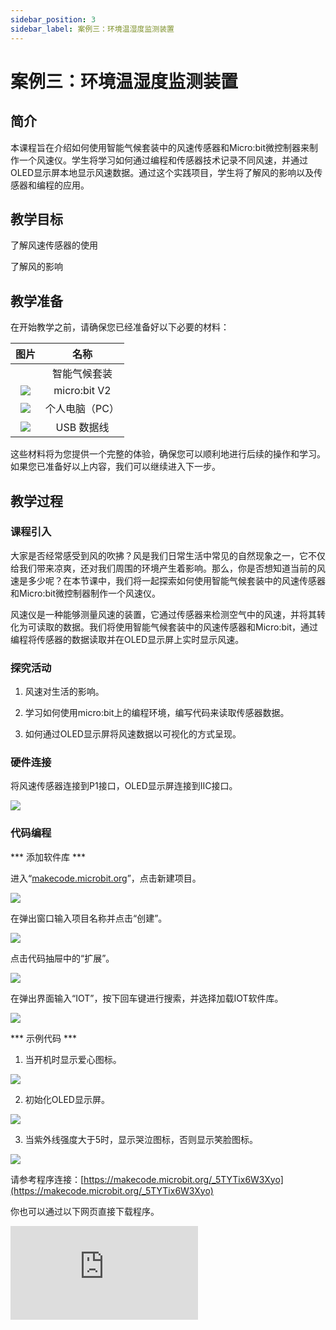 ```yaml
---
sidebar_position: 3
sidebar_label: 案例三：环境温湿度监测装置
---
```


# 案例三：环境温湿度监测装置

## 简介

本课程旨在介绍如何使用智能气候套装中的风速传感器和Micro:bit微控制器来制作一个风速仪。学生将学习如何通过编程和传感器技术记录不同风速，并通过OLED显示屏本地显示风速数据。通过这个实践项目，学生将了解风的影响以及传感器和编程的应用。

## 教学目标

了解风速传感器的使用

了解风的影响

## 教学准备

在开始教学之前，请确保您已经准备好以下必要的材料：

| 图片 | 名称 |
| :-: | :-: |
|  | 智能气候套装 |
| ![](./images/microbit-smart-climate-kit-case-01-03.png) | micro:bit V2 |
| ![](./images/microbit-smart-climate-kit-case-01-04.png) | 个人电脑（PC） |
| ![](./images/microbit-smart-climate-kit-case-01-05.png) | USB 数据线 |

这些材料将为您提供一个完整的体验，确保您可以顺利地进行后续的操作和学习。如果您已准备好以上内容，我们可以继续进入下一步。

## 教学过程

### 课程引入

大家是否经常感受到风的吹拂？风是我们日常生活中常见的自然现象之一，它不仅给我们带来凉爽，还对我们周围的环境产生着影响。那么，你是否想知道当前的风速是多少呢？在本节课中，我们将一起探索如何使用智能气候套装中的风速传感器和Micro:bit微控制器制作一个风速仪。

风速仪是一种能够测量风速的装置，它通过传感器来检测空气中的风速，并将其转化为可读取的数据。我们将使用智能气候套装中的风速传感器和Micro:bit，通过编程将传感器的数据读取并在OLED显示屏上实时显示风速。

### 探究活动

1. 风速对生活的影响。

2. 学习如何使用micro:bit上的编程环境，编写代码来读取传感器数据。

3. 如何通过OLED显示屏将风速数据以可视化的方式呈现。

### 硬件连接

将风速传感器连接到P1接口，OLED显示屏连接到IIC接口。

![](./images/microbit-smart-climate-kit-case-02-06.png)

### 代码编程

*** 添加软件库 ***

进入“[makecode.microbit.org](https://makecode.microbit.org/)”，点击新建项目。

![](./images/smart-weather-station-kit-add-extension-01.png)

在弹出窗口输入项目名称并点击“创建”。

![](./images/smart-weather-station-kit-add-extension-02.png)

点击代码抽屉中的“扩展”。

![](./images/smart-weather-station-kit-add-extension-03.png)

在弹出界面输入“IOT”，按下回车键进行搜索，并选择加载IOT软件库。

![](./images/smart-weather-station-kit-add-extension-04.png)

*** 示例代码 ***

1. 当开机时显示爱心图标。

![](./images/microbit-smart-climate-kit-case-02-07.png)

2. 初始化OLED显示屏。

![](./images/microbit-smart-climate-kit-case-02-08.png)

3. 当紫外线强度大于5时，显示哭泣图标，否则显示笑脸图标。

![](./images/microbit-smart-climate-kit-case-02-09.png)

请参考程序连接：[https://makecode.microbit.org/_5TYTix6W3Xyo](https://makecode.microbit.org/_5TYTix6W3Xyo)

你也可以通过以下网页直接下载程序。

<div
    style={{
        position: 'relative',
        paddingBottom: '60%',
        overflow: 'hidden',
    }}
>
    <iframe
        src="https://makecode.microbit.org/_5TYTix6W3Xyo"
        frameborder="0"
        sandbox="allow-popups allow-forms allow-scripts allow-same-origin"
        style={{
            position: 'absolute',
            width: '100%',
            height: '100%',
        }}
    />
</div>

*** 下载程序 ***

使用USB线连接PC和micro:bit V2。

![](./images/connect-microbit.gif)

连接成功后，电脑上会识别出一个名为`MICROBIT`的盘符。

![](./images/microbit-drive.png)

点击左下角的![](./images/download-01.png)，选择`Connect Device`。

![](./images/download-02.png)

点击![](./images/download-03.png)。

![](./images/download-04.png)

点击![](./images/download-05.png)。

![](./images/download-06.png)


在弹出窗口选择`BBC micro:bit CMSIS-DAP`，然后选择连接，至此，我们的micro:bit就已经连接成功。

![](./images/download-07.png)

点击下载程序。

![](./images/download-08.png)

### 团队合作与展示

学生分成小组，共同完成案例的制作和程序编写。

鼓励学生之间相互合作、交流和分享经验。

每个小组有机会向其他小组展示他们制作的案例，并演示。

*** 预期效果：连接电源后，micro:bit的LED矩阵先显示爱心，然后根据当前风速在OLED显示屏上显示当前风速。 ***

（GIF动图）

### 总结与反思

回顾课程内容，提醒学生掌握了哪些知识和技能。

引导学生讨论他们在制作过程中遇到的问题和困难，以及如何解决这些问题。

引导学生思考不同风速的情况下，风对人们生活的影响。

## 扩展知识

### 风速对生活的影响

风速是指风的运动速度，它对我们的生活和周围环境有着广泛的影响。以下是一些风速对生活的影响的例子：

温度感受：当风速较高时，风会带走我们周围的热空气，使得我们感觉更凉爽。这就是为什么在炎热的夏天，微风能够给人们带来舒适感。

自然通风：适当的风速可以促进空气流通，有助于室内通风。在没有空调或风扇的情况下，微风可以帮助人们感到清爽，并减轻闷热的感觉。

风能利用：高风速是风能发电的重要条件。通过风力发电机，可以将风转化为电力，为我们的能源需求提供可再生的清洁能源。

交通运输：风速对航空和航海等交通运输方式有着重要的影响。强风和风暴可能会导致航班延误或取消，船只也需要根据风速调整航行方向和速度。

植物传播：风可以帮助植物传播花粉和种子。某些植物依赖风力将花粉传播到其他花朵上，从而实现繁殖。风也可以将植物的种子吹散到远离母体的地方，帮助植物扩散种群。

天气变化：风速是天气系统中的一个重要因素，它可以影响气温、降水和云层形成等。例如，强风可以改变云层的形态和移动速度，也会对降水分布产生影响。

这些只是风速对生活的一些常见影响，实际上，风速还与气象、环境、建筑设计等领域密切相关。通过了解风速的影响，我们可以更好地适应和利用自然环境，为我们的生活和工作创造更好的条件。


### 风速对应的等级

风速通常以不同等级来描述，这些等级基于国际上广泛采用的风力等级表。以下是风速对应的常见等级：

无风（Calm）：风速小于1节（小于1.15公里/小时）。

特征：树叶静止，烟直上。
微风（Light breeze）：风速为1-3节（1.15-3.45公里/小时）。

特征：树叶轻微摆动，可以感觉到微风吹过。
微弱风（Gentle breeze）：风速为4-6节（4.6-7.75公里/小时）。

特征：树叶和小树枝摆动，可以感受到明显的风吹动。
和风（Moderate breeze）：风速为7-10节（8.05-11.5公里/小时）。

特征：树枝和较大的叶子摆动，感觉到明显的风力。
温和风（Fresh breeze）：风速为11-16节（12.65-18.5公里/小时）。

特征：整棵树摇动，风吹动时有些困难。
强风（Strong breeze）：风速为17-21节（19.55-24.4公里/小时）。

特征：树木摇动，步行时有些困难。
疾风（High wind）：风速为22-27节（25.3-31.15公里/小时）。

特征：行走困难，风吹动时有明显的阻力。
大风（Gale）：风速为28-33节（32.2-38.25公里/小时）。

特征：树木摇晃，行走困难。
狂风（Strong gale）：风速为34-40节（39.15-46.3公里/小时）。

特征：大树摇晃，行走困难。
暴风（Storm）：风速为41-47节（47.2-54.35公里/小时）。

特征：大树折断，行走极为困难。
飓风（Hurricane）：风速大于或等于48节（55.45公里/小时以上）。

特征：破坏性风暴，严重影响人类和建筑物。
这些风力等级可以帮助人们理解和描述风的强度，并在气象预报、海上航行、户外活动等方面提供重要参考。需要注意的是，风速的实际影响还取决于其他因素，如风向、地形等。
